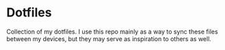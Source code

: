 # Dotfiles

Collection of my dotfiles. I use this repo mainly as a way to sync these files between
my devices, but they may serve as inspiration to others as well.
